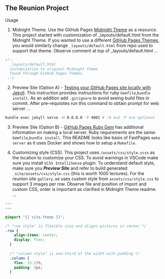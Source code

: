 <!-- Google tag (gtag.js) -->
<script async src="https://www.googletagmanager.com/gtag/js?id=G-PFHSSXMJCJ"></script>
<script>
  window.dataLayer = window.dataLayer || [];
  function gtag(){dataLayer.push(arguments);}
  gtag('js', new Date());

  gtag('config', 'G-PFHSSXMJCJ');
</script>

## The Reunion Project

Usage

1. Midnight Theme. Use the GitHub Pages [Midnight Theme](https://github.com/pages-themes/midnight/blob/master/README.md) as a resource.  This project started with customization of _layouts/default.html from the Midnight Theme.  If you wanted to use a different [GitHub Pages Themes](https://pages.github.com/themes/), you would similarly change `_layouts/default.html` from repo used to support that theme.  Observe comment at top of _layouts/default.html ...

```html
<!-- 
  _layouts/default.html
  customization to original Midnight theme 
  found through GitHub Pages Themes
 -->
```

2. Preview Site (Option A) - [Testing your GitHub Pages site locally with Jekyll](https://docs.github.com/en/pages/setting-up-a-github-pages-site-with-jekyll/testing-your-github-pages-site-locally-with-jekyll).  This instruction provides instructions for ruby `Gemfile`,`bundle install`.  As an addition add `.gitignore` to avoid seeing build files in commit.   After pre-requisites run this command to obtain prompt for web server ...

```bash
bundle exec jekyll serve -H 0.0.0.0 -P 4001 # -H and -P are optional
```

3. Preview Site (Option B) - [GitHub Pages Ruby Gem](https:/env/github.com/github/pages-gem) has additional information on making a local server.  Ruby requirements are the same: `Gemfile`,`bundle install`.   This README looks like basis of FastPages `make server` as it uses Docker and shows how to setup a `Makefile`.

4. Customizing style (CSS).  This project uses `/assets/css/style.scss` as the location to customize your CSS. To avoid warnings in VSCode make sure you install `SCSS IntelliSense` plugin.  To understand default style, make sure you ***Preview Site*** and refer to build generated `_site/assets/css/style.css` (this is worth 1000 lectures).  For the reunion site `gallery.md` uses custom style from `assets/css/style.css` to support 3 images per row.  Observe file and position of import and custom CSS, order is important as clarified in Midnight Theme readme. ...

```css
---
---

@import "{{ site.theme }}";

/* "row style" is flexible size and aligns pictures in center */
.row {
    align-items: center;
    display: flex;
  }
  
  /* "column style" is one-third of the width with padding */
  .column {
    flex: 33.33%;
    padding: 5px;
  }
```

